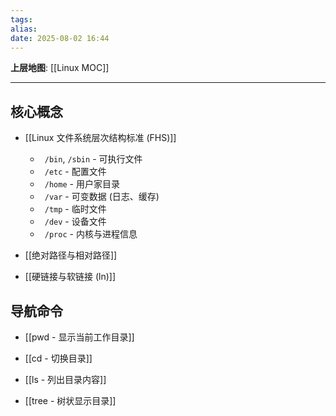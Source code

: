 ```yaml
---
tags: 
alias: 
date: 2025-08-02 16:44
---
```


**上层地图**: [[Linux MOC]]

---
## 核心概念

- [[Linux 文件系统层次结构标准 (FHS)]]
    - ` /bin`, `/sbin` - 可执行文件
    - ` /etc` - 配置文件
    - ` /home` - 用户家目录
    - ` /var` - 可变数据 (日志、缓存)
    - ` /tmp` - 临时文件
    - ` /dev` - 设备文件
    - ` /proc` - 内核与进程信息
    
- [[绝对路径与相对路径]]

- [[硬链接与软链接 (ln)]]

## 导航命令

- [[pwd - 显示当前工作目录]]

- [[cd - 切换目录]]

- [[ls - 列出目录内容]]

- [[tree - 树状显示目录]]